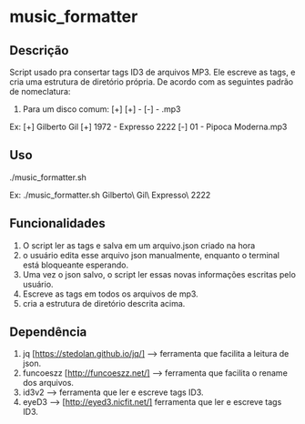 music_formatter
===========

## Descrição
Script usado pra consertar tags ID3 de arquivos MP3. Ele escreve as tags, e cria uma estrutura de diretório própria.
De acordo com as seguintes padrão de nomeclatura:

1. Para um disco comum:
[+] <artista>
  [+] <ano> - <disco>
  [-] <numero> - <nome>.mp3

Ex:
[+] Gilberto Gil
  [+] 1972 - Expresso 2222
  [-] 01 - Pipoca Moderna.mp3

## Uso
  ./music_formatter.sh <disco>

  Ex:
  ./music_formatter.sh Gilberto\ Gil\ Expresso\ 2222

## Funcionalidades
  1. O script ler as tags e salva em um arquivo.json criado na hora
  2. o usuário edita esse arquivo json manualmente, enquanto o terminal está bloqueante esperando.
  3. Uma vez o json salvo, o script ler essas novas informações escritas pelo usuário.
  4. Escreve as tags em todos os arquivos de mp3.
  5. cria a estrutura de diretório descrita acima.

## Dependência
  1. jq [https://stedolan.github.io/jq/] --> ferramenta que facilita a leitura de json.
  2. funcoeszz [http://funcoeszz.net/] --> ferramenta que facilita o rename dos arquivos.
  3. id3v2 --> ferramenta que ler e escreve tags ID3.
  4. eyeD3 --> [http://eyed3.nicfit.net/] ferramenta que ler e escreve tags ID3.
